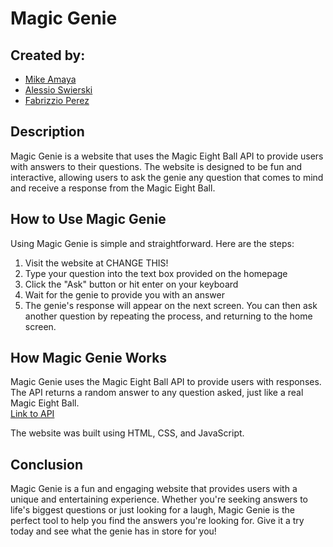 # Magic Genie

## Created by:
 * [Mike Amaya](https://github.com/Michael-Amaya)
 * [Alessio Swierski](https://github.com/alessiodski)
 * [Fabrizzio Perez](https://github.com/fabrizzio-perez)

## Description

Magic Genie is a website that uses the Magic Eight Ball API to provide users with answers to their questions. The website is designed to be fun and interactive, allowing users to ask the genie any question that comes to mind and receive a response from the Magic Eight Ball.

## How to Use Magic Genie
Using Magic Genie is simple and straightforward. Here are the steps:

1. Visit the website at CHANGE THIS! <br>
2. Type your question into the text box provided on the homepage <br>
3. Click the "Ask" button or hit enter on your keyboard <br>
4. Wait for the genie to provide you with an answer <br>
5. The genie's response will appear on the next screen. You can then ask another question by repeating the process, and returning to the home screen. <br>

## How Magic Genie Works
Magic Genie uses the Magic Eight Ball API to provide users with responses. The API returns a random answer to any question asked, just like a real Magic Eight Ball. <br>
[Link to API](https://www.eightballapi.com/#demo)

The website was built using HTML, CSS, and JavaScript.

## Conclusion
Magic Genie is a fun and engaging website that provides users with a unique and entertaining experience. Whether you're seeking answers to life's biggest questions or just looking for a laugh, Magic Genie is the perfect tool to help you find the answers you're looking for. Give it a try today and see what the genie has in store for you!
